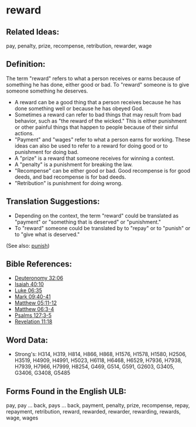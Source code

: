 # reward

## Related Ideas:

pay, penalty, prize, recompense, retribution, rewarder, wage

## Definition:

The term "reward" refers to what a person receives or earns because of something he has done, either good or bad. To "reward" someone is to give someone something he deserves.

* A reward can be a good thing that a person receives because he has done something well or because he has obeyed God.
* Sometimes a reward can refer to bad things that may result from bad behavior, such as "the reward of the wicked." This is either punishment or other painful things that happen to people because of their sinful actions.
* "Payment" and "wages" refer to what a person earns for working. These ideas can also be used to refer to a reward for doing good or to punishment for doing bad.
* A "prize" is a reward that someone receives for winning a contest.
* A "penalty" is a punishment for breaking the law.
* "Recompense" can be either good or bad. Good recompense is for good deeds, and bad recompense is for bad deeds.
* "Retribution" is punishment for doing wrong.

## Translation Suggestions:

* Depending on the context, the term "reward" could be translated as "payment" or "something that is deserved" or "punishment."
* To "reward" someone could be translated by to "repay" or to "punish" or to "give what is deserved."

(See also: [punish](../other/punish.md))

## Bible References:

* [Deuteronomy 32:06](rc://en/tn/help/deu/32/06)
* [Isaiah 40:10](rc://en/tn/help/isa/40/10)
* [Luke 06:35](rc://en/tn/help/luk/06/35)
* [Mark 09:40-41](rc://en/tn/help/mrk/09/40)
* [Matthew 05:11-12](rc://en/tn/help/mat/05/11)
* [Matthew 06:3-4](rc://en/tn/help/mat/06/03)
* [Psalms 127:3-5](rc://en/tn/help/psa/127/003)
* [Revelation 11:18](rc://en/tn/help/rev/11/18)

## Word Data:

* Strong's: H314, H319, H814, H866, H868, H1576, H1578, H1580, H2506, H3519, H4909, H4991, H5023, H6118, H6468, H6529, H7936, H7938, H7939, H7966, H7999, H8254, G469, G514, G591, G2603, G3405, G3406, G3408, G5485

## Forms Found in the English ULB:

pay, pay ... back, pays ... back, payment, penalty, prize, recompense, repay, repayment, retribution, reward, rewarded, rewarder, rewarding, rewards, wage, wages

